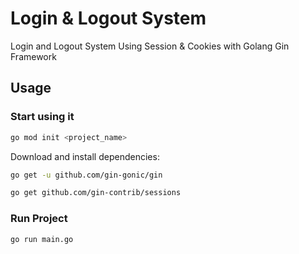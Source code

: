 # Login & Logout System
Login and Logout System Using Session & Cookies with Golang Gin Framework

## Usage

### Start using it

```bash
go mod init <project_name>
```

Download and install dependencies:

```bash
go get -u github.com/gin-gonic/gin
```

```bash
go get github.com/gin-contrib/sessions
```

### Run Project

```bash
go run main.go
```
